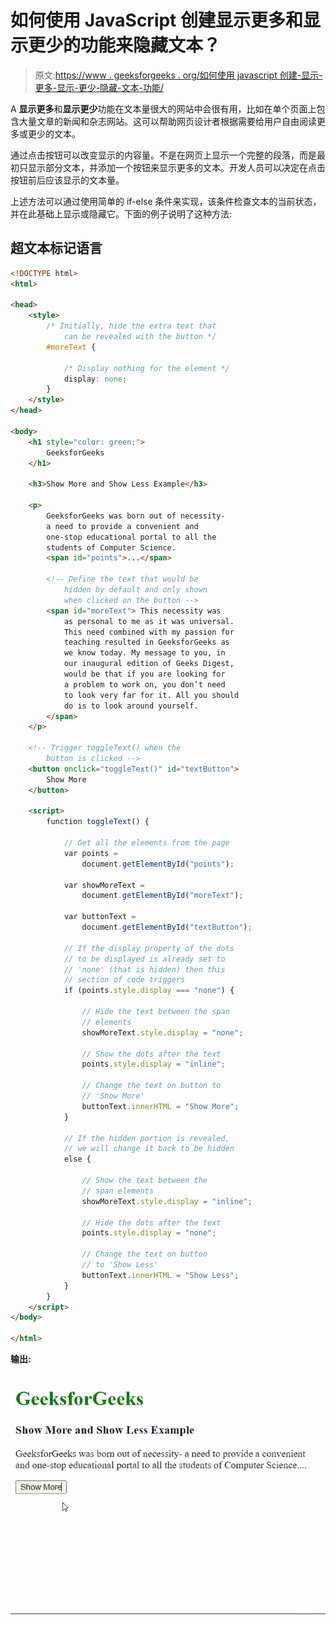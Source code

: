 # 如何使用 JavaScript 创建显示更多和显示更少的功能来隐藏文本？

> 原文:[https://www . geeksforgeeks . org/如何使用 javascript 创建-显示-更多-显示-更少-隐藏-文本-功能/](https://www.geeksforgeeks.org/how-to-create-show-more-and-show-less-functionality-for-hiding-text-using-javascript/)

A **显示更多**和**显示更少**功能在文本量很大的网站中会很有用，比如在单个页面上包含大量文章的新闻和杂志网站。这可以帮助网页设计者根据需要给用户自由阅读更多或更少的文本。

通过点击按钮可以改变显示的内容量。不是在网页上显示一个完整的段落，而是最初只显示部分文本，并添加一个按钮来显示更多的文本。开发人员可以决定在点击按钮前后应该显示的文本量。

上述方法可以通过使用简单的 if-else 条件来实现，该条件检查文本的当前状态，并在此基础上显示或隐藏它。下面的例子说明了这种方法:

## 超文本标记语言

```html
<!DOCTYPE html>
<html>

<head>
    <style>
        /* Initially, hide the extra text that
            can be revealed with the button */
        #moreText {

            /* Display nothing for the element */
            display: none;
        }
    </style>
</head>

<body>
    <h1 style="color: green;">
        GeeksforGeeks
    </h1>

    <h3>Show More and Show Less Example</h3>

    <p>
        GeeksforGeeks was born out of necessity-
        a need to provide a convenient and
        one-stop educational portal to all the
        students of Computer Science.
        <span id="points">...</span>

        <!-- Define the text that would be 
            hidden by default and only shown 
            when clicked on the button -->
        <span id="moreText"> This necessity was
            as personal to me as it was universal.
            This need combined with my passion for
            teaching resulted in GeeksforGeeks as
            we know today. My message to you, in
            our inaugural edition of Geeks Digest,
            would be that if you are looking for
            a problem to work on, you don’t need
            to look very far for it. All you should
            do is to look around yourself.
        </span>
    </p>

    <!-- Trigger toggleText() when the 
        button is clicked -->
    <button onclick="toggleText()" id="textButton">
        Show More
    </button>

    <script>
        function toggleText() {

            // Get all the elements from the page
            var points = 
                document.getElementById("points");

            var showMoreText =
                document.getElementById("moreText");

            var buttonText =
                document.getElementById("textButton");

            // If the display property of the dots 
            // to be displayed is already set to 
            // 'none' (that is hidden) then this 
            // section of code triggers
            if (points.style.display === "none") {

                // Hide the text between the span
                // elements
                showMoreText.style.display = "none";

                // Show the dots after the text
                points.style.display = "inline";

                // Change the text on button to 
                // 'Show More'
                buttonText.innerHTML = "Show More";
            }

            // If the hidden portion is revealed,
            // we will change it back to be hidden
            else {

                // Show the text between the
                // span elements
                showMoreText.style.display = "inline";

                // Hide the dots after the text
                points.style.display = "none";

                // Change the text on button
                // to 'Show Less'
                buttonText.innerHTML = "Show Less";
            }
        }
    </script>
</body>

</html>
```

**输出:**

![](img/0ae66fc21f53050b8acde70b266348b5.png)